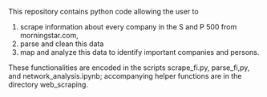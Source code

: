 This repository contains python code allowing the user to 
  1) scrape information about every company in the S and P 500 from morningstar.com,
  2) parse and clean this data
  3) map and analyze this data to identify important companies and persons.

These functionalities are encoded in the scripts scrape_fi.py, parse_fi,py, and network_analysis.ipynb; accompanying helper functions are in the directory web_scraping.
